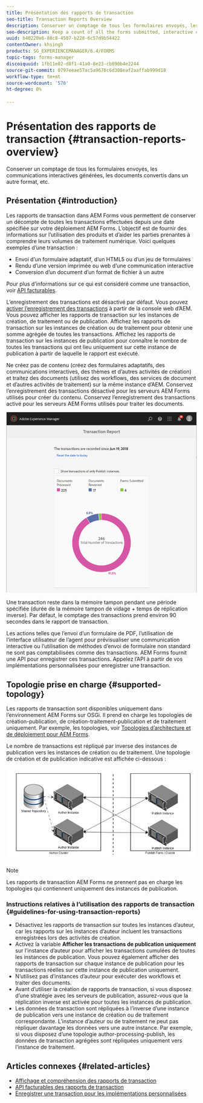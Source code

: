 ```yaml
---
title: Présentation des rapports de transaction
seo-title: Transaction Reports Overview
description: Conserver un comptage de tous les formulaires envoyés, les communications interactives générées, les documents convertis dans un autre format, etc.
seo-description: Keep a count of all the forms submitted, interactive communication rendered, Documents converted to one format to another, and more
uuid: b40220e6-88c8-4507-b228-6c57d9b54422
contentOwner: khsingh
products: SG_EXPERIENCEMANAGER/6.4/FORMS
topic-tags: forms-manager
discoiquuid: 1fb11e02-d8f1-41a0-8e23-cb890b4e2244
source-git-commit: 0797eeae57ac5a9676c6d308eaf2aaffab999d18
workflow-type: tm+mt
source-wordcount: '570'
ht-degree: 0%

---
```



# Présentation des rapports de transaction {#transaction-reports-overview}

Conserver un comptage de tous les formulaires envoyés, les communications interactives générées, les documents convertis dans un autre format, etc.

## Présentation {#introduction}

Les rapports de transaction dans AEM Forms vous permettent de conserver un décompte de toutes les transactions effectuées depuis une date spécifiée sur votre déploiement AEM Forms. L’objectif est de fournir des informations sur l’utilisation des produits et d’aider les parties prenantes à comprendre leurs volumes de traitement numérique. Voici quelques exemples d’une transaction :

* Envoi d’un formulaire adaptatif, d’un HTML5 ou d’un jeu de formulaires
* Rendu d’une version imprimée ou web d’une communication interactive
* Conversion d’un document d’un format de fichier à un autre

Pour plus d’informations sur ce qui est considéré comme une transaction, voir [API facturables](/help/forms/using/transaction-reports-billable-apis.md).

L’enregistrement des transactions est désactivé par défaut. Vous pouvez [activer l’enregistrement des transactions](/help/forms/using/viewing-and-understanding-transaction-reports.md#setting-up-transaction-reports) à partir de la console web d’AEM. Vous pouvez afficher les rapports de transaction sur les instances de création, de traitement ou de publication. Affichez les rapports de transaction sur les instances de création ou de traitement pour obtenir une somme agrégée de toutes les transactions. Affichez les rapports de transaction sur les instances de publication pour connaître le nombre de toutes les transactions qui ont lieu uniquement sur cette instance de publication à partir de laquelle le rapport est exécuté.

Ne créez pas de contenu (créez des formulaires adaptatifs, des communications interactives, des thèmes et d’autres activités de création) et traitez des documents (utilisez des workflows, des services de document et d’autres activités de traitement) sur la même instance d’AEM. Conservez l’enregistrement des transactions désactivé pour les serveurs AEM Forms utilisés pour créer du contenu. Conservez l’enregistrement des transactions activé pour les serveurs AEM Forms utilisés pour traiter les documents.

![sample-transaction-report-author-1](assets/sample-transaction-report-author-1.png)

Une transaction reste dans la mémoire tampon pendant une période spécifiée (durée de la mémoire tampon de vidage + temps de réplication inverse). Par défaut, le comptage des transactions prend environ 90 secondes dans le rapport de transaction.

Les actions telles que l’envoi d’un formulaire de PDF, l’utilisation de l’interface utilisateur de l’agent pour prévisualiser une communication interactive ou l’utilisation de méthodes d’envoi de formulaire non standard ne sont pas comptabilisées comme des transactions. AEM Forms fournit une API pour enregistrer ces transactions. Appelez l’API à partir de vos implémentations personnalisées pour enregistrer une transaction.

## Topologie prise en charge {#supported-topology}

Les rapports de transaction sont disponibles uniquement dans l’environnement AEM Forms sur OSGi. Il prend en charge les topologies de création-publication, de création-traitement-publication et de traitement uniquement. Par exemple, les topologies, voir [Topologies d’architecture et de déploiement pour AEM Forms](/help/forms/using/transaction-reports-overview.md).

Le nombre de transactions est répliqué par inverse des instances de publication vers les instances de création ou de traitement. Une topologie de création et de publication indicative est affichée ci-dessous :

![simple-author-publish-topology](assets/simple-author-publish-topology.png)

>[!NOTE]
>
>Les rapports de transaction AEM Forms ne prennent pas en charge les topologies qui contiennent uniquement des instances de publication.

### Instructions relatives à l’utilisation des rapports de transaction {#guidelines-for-using-transaction-reports}

* Désactivez les rapports de transaction sur toutes les instances d’auteur, car les rapports sur les instances d’auteur incluent les transactions enregistrées lors des activités de création.
* Activez la variable **Afficher les transactions de publication uniquement** sur l’instance d’auteur pour afficher les transactions cumulées de toutes les instances de publication. Vous pouvez également afficher des rapports de transaction sur chaque instance de publication pour les transactions réelles sur cette instance de publication uniquement.
* N’utilisez pas d’instances d’auteur pour exécuter des workflows et traiter des documents.
* Avant d’utiliser la création de rapports de transaction, si vous disposez d’une stratégie avec les serveurs de publication, assurez-vous que la réplication inverse est activée pour toutes les instances de publication.
* Les données de transaction sont répliquées à l’inverse d’une instance de publication vers une instance de création ou de traitement correspondante. L’instance d’auteur ou de traitement ne peut pas répliquer davantage les données vers une autre instance. Par exemple, si vous disposez d’une topologie author-processing-publish, les données de transaction agrégées sont répliquées uniquement vers l’instance de traitement.

## Articles connexes {#related-articles}

* [Affichage et compréhension des rapports de transaction](/help/forms/using/viewing-and-understanding-transaction-reports.md)
* [API facturables des rapports de transaction](/help/forms/using/transaction-reports-billable-apis.md)
* [Enregistrer une transaction pour les implémentations personnalisées](/help/forms/using/record-transaction-custom-implementation.md)

